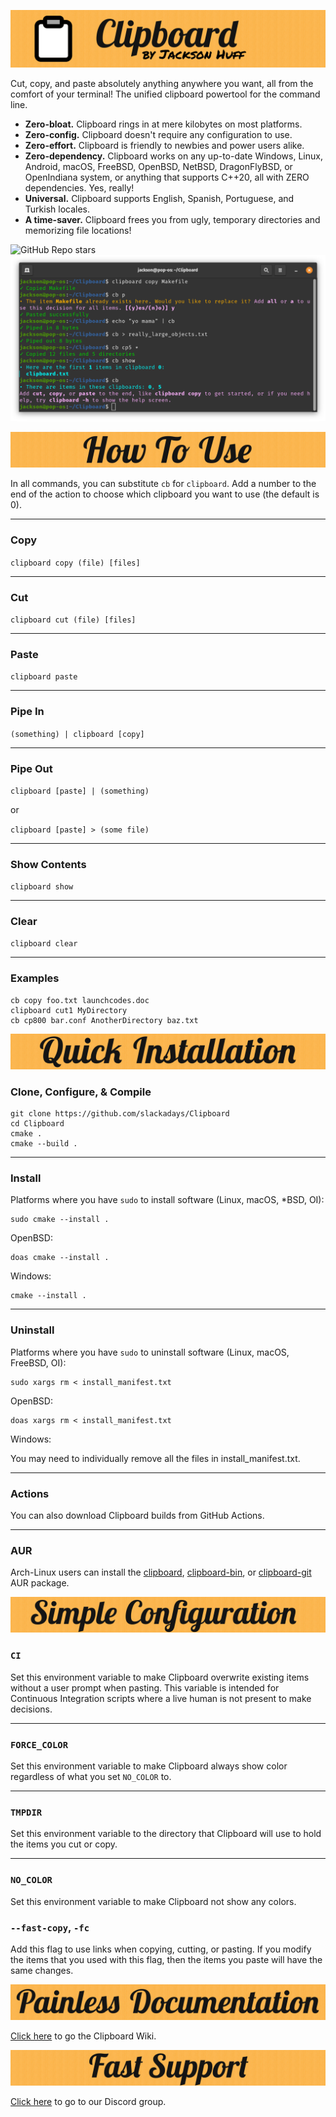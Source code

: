![Clipboard Banner](readme_assets/CBBanner.png)

Cut, copy, and paste absolutely anything anywhere you want, all from the comfort of your terminal! The unified clipboard powertool for the command line.

- **Zero-bloat.** Clipboard rings in at mere kilobytes on most platforms.
- **Zero-config.** Clipboard doesn't require any configuration to use.
- **Zero-effort.** Clipboard is friendly to newbies and power users alike.
- **Zero-dependency.** Clipboard works on any up-to-date Windows, Linux, Android, macOS, FreeBSD, OpenBSD, NetBSD, DragonFlyBSD, or OpenIndiana system, or anything that supports C++20, all with ZERO dependencies. Yes, really!
- **Universal.** Clipboard supports English, Spanish, Portuguese, and Turkish locales.
- **A time-saver.** Clipboard frees you from ugly, temporary directories and memorizing file locations!

![GitHub Repo stars](https://img.shields.io/github/stars/slackadays/clipboard?style=for-the-badge)
![Clipboard Demo Image](readme_assets/CBDemo.png)

![How To Use](readme_assets/CBHowToUse.png)

In all commands, you can substitute `cb` for `clipboard`. 
Add a number to the end of the action to choose which clipboard you want to use (the default is 0). 

---

### Copy
`clipboard copy (file) [files]`

---

### Cut
`clipboard cut (file) [files]`

---

### Paste
`clipboard paste`

---

### Pipe In

`(something) | clipboard [copy]`

---

### Pipe Out

`clipboard [paste] | (something)`

or

`clipboard [paste] > (some file)`

---

### Show Contents
`clipboard show`

---

### Clear
`clipboard clear`

---

### Examples

```
cb copy foo.txt launchcodes.doc
clipboard cut1 MyDirectory
cb cp800 bar.conf AnotherDirectory baz.txt
```

![Quick Installation](readme_assets/CBQuickInstallation.png)
### Clone, Configure, & Compile 
```
git clone https://github.com/slackadays/Clipboard
cd Clipboard
cmake .
cmake --build .
```

---

### Install
Platforms where you have `sudo` to install software (Linux, macOS, *BSD, OI):
```
sudo cmake --install .
```
OpenBSD:
```
doas cmake --install .
```
Windows:
```
cmake --install .
```

---

### Uninstall
Platforms where you have `sudo` to uninstall software (Linux, macOS, FreeBSD, OI):
```
sudo xargs rm < install_manifest.txt
```
OpenBSD:
```
doas xargs rm < install_manifest.txt
```
Windows:

You may need to individually remove all the files in install_manifest.txt.

---

### Actions

You can also download Clipboard builds from GitHub Actions.

---

### AUR

Arch-Linux users can install the [clipboard](https://aur.archlinux.org/packages/clipboard), [clipboard-bin](https://aur.archlinux.org/packages/clipboard-bin), or [clipboard-git](https://aur.archlinux.org/packages/clipboard-git) AUR package.

![Simple Configuration](readme_assets/CBSimpleConfiguration.png)

### `CI`

Set this environment variable to make Clipboard overwrite existing items without a user prompt when pasting. This variable is intended for Continuous Integration scripts where a live human is not present to make decisions.

---

### `FORCE_COLOR`

Set this environment variable to make Clipboard always show color regardless of what you set `NO_COLOR` to.

---

### `TMPDIR`

Set this environment variable to the directory that Clipboard will use to hold the items you cut or copy.

---

### `NO_COLOR`

Set this environment variable to make Clipboard not show any colors.

### `--fast-copy`, `-fc`

Add this flag to use links when copying, cutting, or pasting. If you modify the items that you used with this flag, then the items you paste will have the same changes.

![Painless Documentation](readme_assets/CBPainlessDocumentation.png)

[Click here](https://github.com/Slackadays/Clipboard/wiki) to go the Clipboard Wiki.

![Fast Support](readme_assets/CBFastSupport.png)

[Click here](https://discord.gg/J6asnc3pEG) to go to our Discord group.
